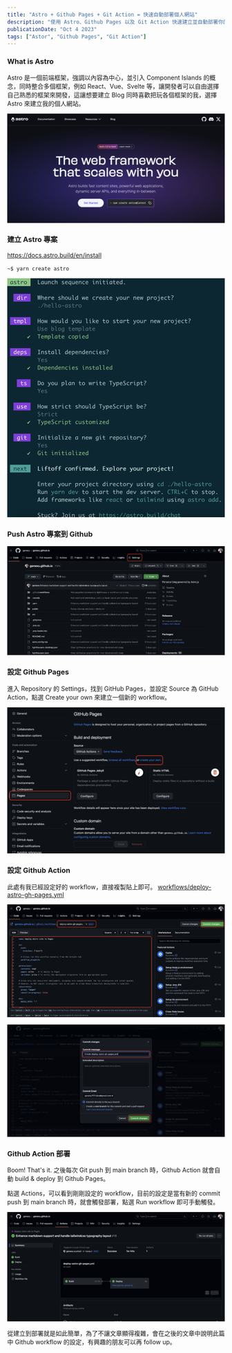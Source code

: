 ```yaml
---
title: "Astro + Github Pages + Git Action = 快速自動部署個人網站"
description: "使用 Astro、Github Pages 以及 Git Action 快速建立並自動部署你的個人網站"
publicationDate: "Oct 4 2023"
tags: ["Astor", "Github Pages", "Git Action"]
---
```


### What is Astro

Astro 是一個前端框架，強調以內容為中心，並引入 Component Islands 的概念，同時整合多個框架，例如 React、Vue、Svelte 等，讓開發者可以自由選擇自己熟悉的框架來開發，這讓想要建立 Blog 同時喜歡把玩各個框架的我，選擇 Astro 來建立我的個人網站。

![](../../assets/images/astro-cover.png)

### 建立 Astro 專案

<https://docs.astro.build/en/install>

```bash
~$ yarn create astro
```
![](../../assets/images/create-astro-project.png)

### Push Astro 專案到 Github

![](../../assets/images/astro-github-repo.png)

### 設定 Github Pages

進入 Repository 的 Settings，找到 GitHub Pages，並設定 Source 為 GitHub Action，點選 Create your own 來建立一個新的 workflow。

![](../../assets/images/astro-github-pages-workflow-1.png)

### 設定 Github Action

此處有我已經設定好的 workflow，直接複製貼上即可。
[workflows/deploy-astro-gh-pages.yml](https://github.com/genexu/genexu.github.io/blob/main/.github/workflows/deploy-astro-gh-pages.yml)

![](../../assets/images/astro-github-pages-workflow-2.png)

![](../../assets/images/astro-github-pages-workflow-3.png)

### Github Action 部署

Boom! That's it. 之後每次 Git push 到 main branch 時，Github Action 就會自動 build & deploy 到 Github Pages。

點選 Actions，可以看到剛剛設定的 workflow，目前的設定是當有新的 commit push 到 main branch 時，就會觸發部署，點選 Run workflow 即可手動觸發。

![](../../assets/images/astro-github-pages-workflow-deploy-action.png)

從建立到部署就是如此簡單，為了不讓文章顯得複雜，會在之後的文章中說明此篇中 Github workflow 的設定，有興趣的朋友可以再 follow up。